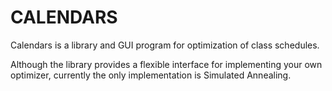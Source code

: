 # CALENDARS

Calendars is a library and GUI program for optimization of class schedules.

Although the library provides a flexible interface for implementing your own optimizer,
currently the only implementation is Simulated Annealing.

